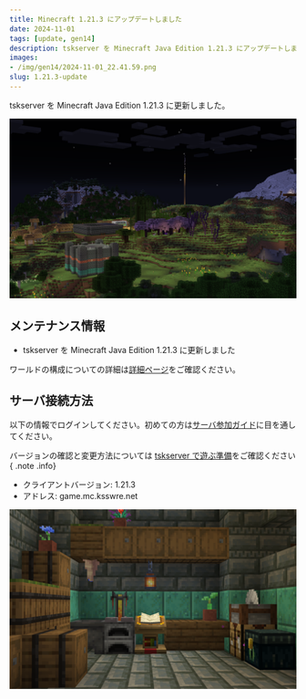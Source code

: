 ```yaml
---
title: Minecraft 1.21.3 にアップデートしました
date: 2024-11-01
tags: [update, gen14]
description: tskserver を Minecraft Java Edition 1.21.3 にアップデートしました。
images:
- /img/gen14/2024-11-01_22.41.59.png
slug: 1.21.3-update
---
```


tskserver を Minecraft Java Edition 1.21.3 に更新しました。
<!--more-->
![](/img/gen14/2024-11-01_22.47.36.png)

## メンテナンス情報
- tskserver を Minecraft Java Edition 1.21.3 に更新しました

ワールドの構成についての詳細は[詳細ページ](/worlds/gen14)をご確認ください。

## サーバ接続方法

以下の情報でログインしてください。初めての方は[サーバ参加ガイド](/introduction)に目を通してください。

バージョンの確認と変更方法については [tskserver で遊ぶ準備](/introduction/prepare)をご確認ください
{ .note .info}

* クライアントバージョン: 1.21.3
* アドレス: game.mc.ksswre.net

![](/img/gen14/2024-11-01_22.41.59.png)